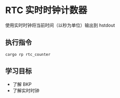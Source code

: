 # RTC 实时时钟计数器

使用实时时钟将当前时间（以秒为单位）输出到 hstdout

## 执行指令

```shell
cargo rp rtc_counter
```

## 学习目标

- 了解 BKP
- 了解实时时钟
